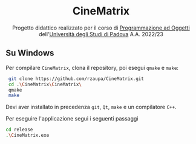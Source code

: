 <h1 style="text-align: center">CineMatrix</h1>

<p style="text-align: center">
   Progetto didattico realizzato per il corso di <a href="https://didattica.unipd.it/off/2021/LT/SC/SC1167/000ZZ/SC02123180/N0">Programmazione ad Oggetti</a> dell'<a href="https://www.unipd.it/">Università degli Studi di Padova</a> A.A. 2022/23
</p>

<h2>Su Windows</h2>

Per compilare `CineMatrix`, clona il repository, poi esegui `qmake` e `make`:
```bash
 git clone https://github.com/rzaupa/CineMatrix.git
 cd .\CineMatrix\CineMatrix\
 qmake
 make
```
Devi aver installato in precedenza `git`, `Qt`, `make` e un compilatore `C++`.

Per eseguire l'applicazione segui i seguenti passaggi
```bash
cd release
.\CineMatrix.exe
```
